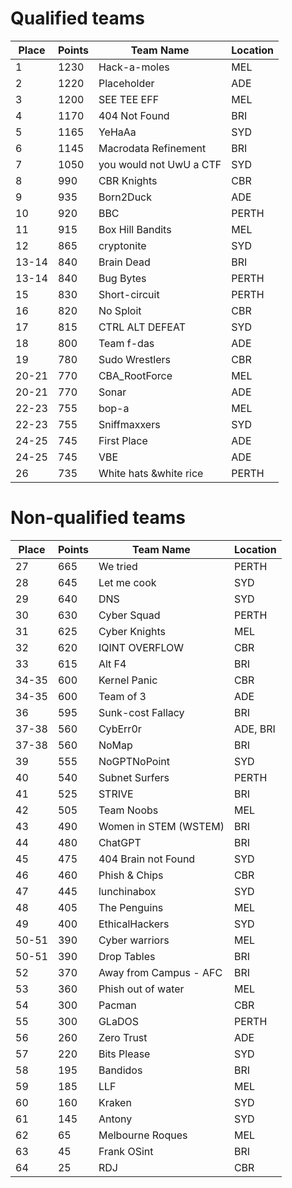 # Qualified teams

| Place  | Points | Team Name                  | Location       |
|--------|--------|----------------------------|----------------|
| 1      | 1230   | Hack-a-moles               | MEL            |
| 2      | 1220   | Placeholder                | ADE            |
| 3      | 1200   | SEE TEE EFF                | MEL            |
| 4      | 1170   | 404 Not Found              | BRI            |
| 5      | 1165   | YeHaAa                     | SYD            |
| 6      | 1145   | Macrodata Refinement       | BRI            |
| 7      | 1050   | you would not UwU a CTF    | SYD            |
| 8      | 990    | CBR Knights                | CBR            |
| 9      | 935    | Born2Duck                  | ADE            |
| 10     | 920    | BBC                        | PERTH          |
| 11     | 915    | Box Hill Bandits           | MEL            |
| 12     | 865    | cryptonite                 | SYD            |
| 13-14  | 840    | Brain Dead                 | BRI            |
| 13-14  | 840    | Bug Bytes                  | PERTH          |
| 15     | 830    | Short-circuit              | PERTH          |
| 16     | 820    | No Sploit                  | CBR            |
| 17     | 815    | CTRL ALT DEFEAT            | SYD            |
| 18     | 800    | Team f-das                 | ADE            |
| 19     | 780    | Sudo Wrestlers             | CBR            |
| 20-21  | 770    | CBA_RootForce              | MEL            |
| 20-21  | 770    | Sonar                      | ADE            |
| 22-23  | 755    | bop-a                      | MEL            |
| 22-23  | 755    | Sniffmaxxers               | SYD            |
| 24-25  | 745    | First Place                | ADE            |
| 24-25  | 745    | VBE                        | ADE            |
| 26     | 735    | White hats &white rice     | PERTH          |

# Non-qualified teams

| Place  | Points | Team Name                  | Location       |
|--------|--------|----------------------------|----------------|
| 27     | 665    | We tried                   | PERTH          |
| 28     | 645    | Let me cook                | SYD            |
| 29     | 640    | DNS                        | SYD            |
| 30     | 630    | Cyber Squad                | PERTH          |
| 31     | 625    | Cyber Knights              | MEL            |
| 32     | 620    | IQINT OVERFLOW             | CBR            |
| 33     | 615    | Alt F4                     | BRI            |
| 34-35  | 600    | Kernel Panic               | CBR            |
| 34-35  | 600    | Team of 3                  | ADE            |
| 36     | 595    | Sunk-cost Fallacy          | BRI            |
| 37-38  | 560    | CybErr0r                   | ADE, BRI       |
| 37-38  | 560    | NoMap                      | BRI            |
| 39     | 555    | NoGPTNoPoint               | SYD            |
| 40     | 540    | Subnet Surfers             | PERTH          |
| 41     | 525    | STRIVE                     | BRI            |
| 42     | 505    | Team Noobs                 | MEL            |
| 43     | 490    | Women in STEM (WSTEM)      | BRI            |
| 44     | 480    | ChatGPT                    | BRI            |
| 45     | 475    | 404 Brain not Found        | SYD            |
| 46     | 460    | Phish & Chips              | CBR            |
| 47     | 445    | lunchinabox                | SYD            |
| 48     | 405    | The Penguins               | MEL            |
| 49     | 400    | EthicalHackers             | SYD            |
| 50-51  | 390    | Cyber warriors             | MEL            |
| 50-51  | 390    | Drop Tables                | BRI            |
| 52     | 370    | Away from Campus - AFC     | BRI            |
| 53     | 360    | Phish out of water         | MEL            |
| 54     | 300    | Pacman                     | CBR            |
| 55     | 300    | GLaDOS                     | PERTH          |
| 56     | 260    | Zero Trust                 | ADE            |
| 57     | 220    | Bits Please                | SYD            |
| 58     | 195    | Bandidos                   | BRI            |
| 59     | 185    | LLF                        | MEL            |
| 60     | 160    | Kraken                     | SYD            |
| 61     | 145    | Antony                     | SYD            |
| 62     | 65     | Melbourne Roques           | MEL            |
| 63     | 45     | Frank OSint                | BRI            |
| 64     | 25     | RDJ                        | CBR            |
